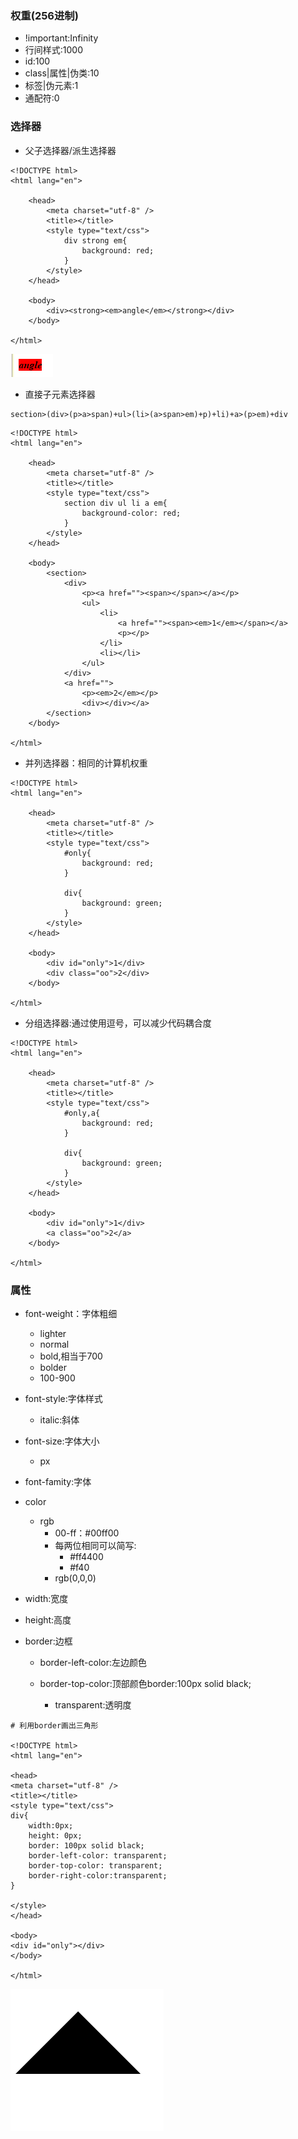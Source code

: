 ### 权重\(256进制\)

* !important:Infinity
* 行间样式:1000
* id:100
* class\|属性\|伪类:10
* 标签\|伪元素:1
* 通配符:0

### 选择器

* 父子选择器/派生选择器

```
<!DOCTYPE html>
<html lang="en">

    <head>
        <meta charset="utf-8" />
        <title></title>
        <style type="text/css">
            div strong em{
                background: red;
            }
        </style>
    </head>

    <body>
        <div><strong><em>angle</em></strong></div>
    </body>

</html>
```

![](/assets/14.2.10.2-01.png)

* 直接子元素选择器

```
section>(div>(p>a>span)+ul>(li>(a>span>em)+p)+li)+a>(p>em)+div
```

```
<!DOCTYPE html>
<html lang="en">

    <head>
        <meta charset="utf-8" />
        <title></title>
        <style type="text/css">
            section div ul li a em{
                background-color: red;
            }
        </style>
    </head>

    <body>
        <section>
            <div>
                <p><a href=""><span></span></a></p>
                <ul>
                    <li>
                        <a href=""><span><em>1</em></span></a>
                        <p></p>
                    </li>
                    <li></li>
                </ul>
            </div>
            <a href="">
                <p><em>2</em></p>
                <div></div></a>
        </section>
    </body>

</html>
```

* 并列选择器：相同的计算机权重

```
<!DOCTYPE html>
<html lang="en">

    <head>
        <meta charset="utf-8" />
        <title></title>
        <style type="text/css">
            #only{
                background: red;
            }

            div{
                background: green;
            }
        </style>
    </head>

    <body>
        <div id="only">1</div>
        <div class="oo">2</div>
    </body>

</html>
```

* 分组选择器:通过使用逗号，可以减少代码耦合度

```
<!DOCTYPE html>
<html lang="en">

    <head>
        <meta charset="utf-8" />
        <title></title>
        <style type="text/css">
            #only,a{
                background: red;
            }

            div{
                background: green;
            }
        </style>
    </head>

    <body>
        <div id="only">1</div>
        <a class="oo">2</a>
    </body>

</html>
```

### 属性

* font-weight：字体粗细

  * lighter
  * normal
  * bold,相当于700
  * bolder
  * 100-900

* font-style:字体样式

  * italic:斜体

* font-size:字体大小

  * px

* font-famity:字体
* color
  * rgb
    * 00-ff：\#00ff00
    * 每两位相同可以简写:
      * \#ff4400
      * \#f40
    * rgb\(0,0,0\)
* width:宽度
* height:高度
* border:边框

  * border-left-color:左边颜色
  * border-top-color:顶部颜色border:100px solid black;

    * transparent:透明度

```
# 利用border画出三角形

<!DOCTYPE html>
<html lang="en">

<head>
<meta charset="utf-8" />
<title></title>
<style type="text/css">
div{
    width:0px;
    height: 0px;
    border: 100px solid black;
    border-left-color: transparent;
    border-top-color: transparent;
    border-right-color:transparent;
}

</style>
</head>

<body>
<div id="only"></div>
</body>

</html>
```

![](/assets/14.2.10.2-03.png)

